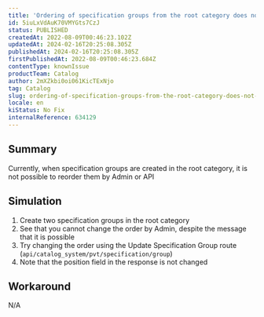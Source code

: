 ```yaml
---
title: 'Ordering of specification groups from the root category does not work'
id: 5iuLxVdAuK70VMYGts7CzJ
status: PUBLISHED
createdAt: 2022-08-09T00:46:23.102Z
updatedAt: 2024-02-16T20:25:08.305Z
publishedAt: 2024-02-16T20:25:08.305Z
firstPublishedAt: 2022-08-09T00:46:23.684Z
contentType: knownIssue
productTeam: Catalog
author: 2mXZkbi0oi061KicTExNjo
tag: Catalog
slug: ordering-of-specification-groups-from-the-root-category-does-not-work
locale: en
kiStatus: No Fix
internalReference: 634129
---
```


## Summary


Currently, when specification groups are created in the root category, it is not possible to reorder them by Admin or API



## Simulation



1. Create two specification groups in the root category
2. See that you cannot change the order by Admin, despite the message that it is possible
3. Try changing the order using the Update Specification Group route (`api/catalog_system/pvt/specification/group`)
4. Note that the position field in the response is not changed



## Workaround


N/A

